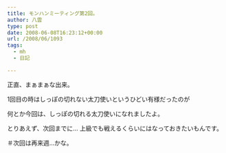 ```yaml
---
title: モンハンミーティング第2回。
author: 八雲
type: post
date: 2008-06-08T16:23:12+00:00
url: /2008/06/1093
tags:
  - mh
  - 日記

---
```

正直、まぁまぁな出来。
  
1回目の時はしっぽの切れない太刀使いというひどい有様だったのが
  
何とか今回は、しっぽの切れる太刀使いになれましたよ。

とりあえず、次回までに… 上級でも戦えるくらいにはなっておきたいもんです。
  
＃次回は再来週…かな。

